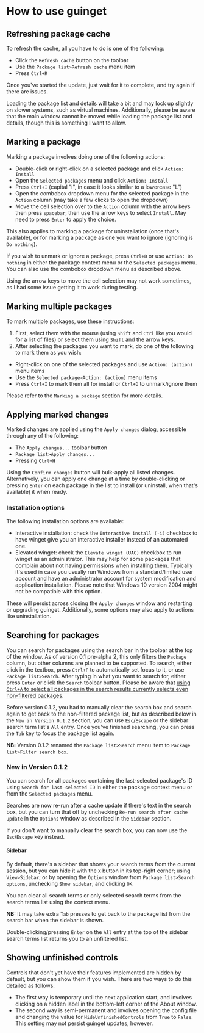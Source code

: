 # How to use guinget

## Refreshing package cache

To refresh the cache, all you have to do is one of the following:
- Click the `Refresh cache` button on the toolbar
- Use the `Package list>Refresh cache` menu item
- Press `Ctrl+R`

Once you've started the update, just wait for it to complete, and try again if there are issues.

Loading the package list and details will take a bit and may lock up slightly on slower systems, such as virtual machines. Additionally, please be aware that the main window cannot be moved while loading the package list and details, though this is something I want to allow.

## Marking a package

Marking a package involves doing one of the following actions:
- Double-click or right-click on a selected package and click `Action: Install`
- Open the `Selected packages` menu and click `Action: Install`
- Press `Ctrl+I` (capital "i", in case it looks similar to a lowercase "L")
- Open the combobox dropdown menu for the selected package in the `Action` column (may take a few clicks to open the dropdown)
- Move the cell selection over to the `Action` column with the arrow keys then press `spacebar`, then use the arrow keys to select `Install`. May need to press `Enter` to apply the choice.

This also applies to marking a package for uninstallation (once that's available), or for marking a package as one you want to ignore (ignoring is `Do nothing`).

If you wish to unmark or ignore a package, press `Ctrl+D` or use `Action: Do nothing` in either the package context menu or the `Selected packages` menu. You can also use the combobox dropdown menu as described above.

Using the arrow keys to move the cell selection may not work sometimes, as I had some issue getting it to work during testing.

## Marking multiple packages

To mark multiple packages, use these instructions:
1. First, select them with the mouse (using `Shift` and `Ctrl` like you would for a list of files) or select them using `Shift` and the arrow keys.
2. After selecting the packages you want to mark, do one of the following to mark them as you wish:
  - Right-click on one of the selected packages and use `Action: (action)` menu items
  - Use the `Selected package>Action: (action)` menu items
  - Press `Ctrl+I` to mark them all for install or `Ctrl+D` to unmark/ignore them
  
Please refer to the `Marking a package` section for more details.

## Applying marked changes

Marked changes are applied using the `Apply changes` dialog, accessible through any of the following:
- The `Apply changes...` toolbar button
- `Package list>Apply changes...`
- Pressing `Ctrl+H` 

Using the `Confirm changes` button will bulk-apply all listed changes. Alternatively, you can apply one change at a time by double-clicking or pressing `Enter` on each package in the list to install (or uninstall, when that's available) it when ready.

### Installation options

The following installation options are available:
- Interactive installation: check the `Interactive install (-i)` checkbox to have winget give you an interactive installer instead of an automated one.
- Elevated winget: check the `Elevate winget (UAC)` checkbox to run winget as an administrator. This may help for some packages that complain about not having permissions when installing them. Typically it's used in case you usually run Windows from a standard/limited user account and have an administrator account for system modification and application installation. Please note that Windows 10 version 2004 might not be compatible with this option.

These will persist across closing the `Apply changes` window and restarting or upgrading guinget.
Additionally, some options may also apply to actions like uninstallation.

## Searching for packages

You can search for packages using the search bar in the toolbar at the top of the window. As of version 0.1 pre-alpha 2, this only filters the `Package` column, but other columns are planned to be supported. To search, either click in the textbox, press `Ctrl+F` to automatically set focus to it, or use `Package list>Search`. After typing in what you want to search for, either press `Enter` or click the `Search` toolbar button. Please be aware that [using `Ctrl+A` to select all packages in the search results currently selects even non-filtered packages](https://github.com/DrewNaylor/guinget/issues/13).

Before version 0.1.2, you had to manually clear the search box and search again to get back to the non-filtered package list, but as described below in the `New in Version 0.1.2` section, you can use `Esc`/`Escape` or the sidebar search term list's `All` entry. Once you've finished searching, you can press the `Tab` key to focus the package list again.

**NB:** Version 0.1.2 renamed the `Package list>Search` menu item to `Package list>Filter search box`.

### New in Version 0.1.2

You can search for all packages containing the last-selected package's ID using `Search for last-selected ID` in either the package context menu or from the `Selected packages` menu.

Searches are now re-run after a cache update if there's text in the search box, but you can turn that off by unchecking `Re-run search after cache update` in the `Options` window as described in the `Sidebar` section.

If you don't want to manually clear the search box, you can now use the `Esc`/`Escape` key instead.

#### Sidebar
By default, there's a sidebar that shows your search terms from the current session, but you can hide it with the `X` button in its top-right corner; using `View>Sidebar`; or by opening the `Options` window from `Package list>Search options`, unchecking `Show sidebar`, and clicking `OK`.

You can clear all search terms or only selected search terms from the search terms list using the context menu.

**NB:** It may take extra `Tab` presses to get back to the package list from the search bar when the sidebar is shown.

Double-clicking/pressing `Enter` on the `All` entry at the top of the sidebar search terms list returns you to an unfiltered list.

## Showing unfinished controls

Controls that don't yet have their features implemented are hidden by default, but you can show them if you wish. There are two ways to do this detailed as follows:
- The first way is temporary until the next application start, and involves clicking on a hidden label in the bottom-left corner of the About window.
- The second way is semi-permanent and involves opening the config file and changing the value for `HideUnfinishedControls` from `True` to `False`. This setting may not persist guinget updates, however.
